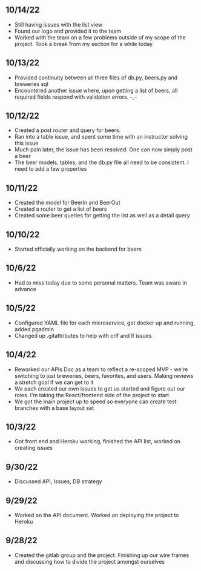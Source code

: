 ## 10/14/22
* Still having issues with the list view
* Found our logo and provided it to the team
* Worked with the team on a few problems outside of my scope of the project. Took a break from my section for a while today

## 10/13/22
* Provided continuity between all three files of db.py, beers.py and breweries sql
* Encountered another issue where, upon getting a list of beers, all required fields respond with validation errors. -_-

## 10/12/22
* Created a post router and query for beers.
* Ran into a table issue, and spent some time with an instructor solving this issue
* Much pain later, the issue has been resolved. One can now simply post a beer
* The beer models, tables, and the db.py file all need to be consistent. I need to add a few properties

## 10/11/22
* Created the model for BeerIn and BeerOut
* Created a router to get a list of beers
* Created some beer queries for getting the list as well as a detail query

## 10/10/22
* Started officially working on the backend for beers

## 10/6/22
* Had to miss today due to some personal matters. Team was aware in advance

## 10/5/22
* Configured YAML file for each microservice, got docker up and running, added pgadmin
* Changed up .gitattributes to help with crlf and lf issues


## 10/4/22
* Reworked our APIs Doc as a team to reflect a re-scoped MVP - we're switching to just breweries, beers, favorites, and users. Making reviews a stretch goal if we can get to it
* We each created our own issues to get us started and figure out our roles. I'm taking the React/frontend side of the project to start
* We got the main project up to speed so everyone can create test branches with a base layout set

## 10/3/22
* Got front end and Heroku working, finished the API list, worked on creating issues

## 9/30/22
* Discussed API, Issues, DB strategy

## 9/29/22
* Worked on the API document. Worked on deploying the project to Heroku

## 9/28/22
* Created the gitlab group and the project. Finishing up our wire frames and discussing how to divide the project amongst ourselves